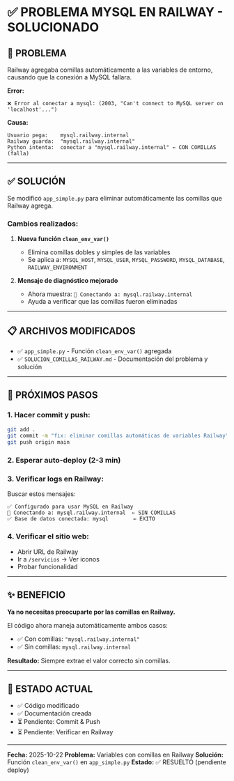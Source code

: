 # ✅ PROBLEMA MYSQL EN RAILWAY - SOLUCIONADO

## 🎯 PROBLEMA

Railway agregaba comillas automáticamente a las variables de entorno, causando que la conexión a MySQL fallara.

**Error:**
```
❌ Error al conectar a mysql: (2003, "Can't connect to MySQL server on 'localhost'...")
```

**Causa:**
```
Usuario pega:    mysql.railway.internal
Railway guarda:  "mysql.railway.internal"
Python intenta:  conectar a "mysql.railway.internal" ← CON COMILLAS (falla)
```

---

## ✅ SOLUCIÓN

Se modificó `app_simple.py` para eliminar automáticamente las comillas que Railway agrega.

### Cambios realizados:

1. **Nueva función `clean_env_var()`**
   - Elimina comillas dobles y simples de las variables
   - Se aplica a: `MYSQL_HOST`, `MYSQL_USER`, `MYSQL_PASSWORD`, `MYSQL_DATABASE`, `RAILWAY_ENVIRONMENT`

2. **Mensaje de diagnóstico mejorado**
   - Ahora muestra: `🔌 Conectando a: mysql.railway.internal`
   - Ayuda a verificar que las comillas fueron eliminadas

---

## 📋 ARCHIVOS MODIFICADOS

- ✅ `app_simple.py` - Función `clean_env_var()` agregada
- ✅ `SOLUCION_COMILLAS_RAILWAY.md` - Documentación del problema y solución

---

## 🚀 PRÓXIMOS PASOS

### 1. Hacer commit y push:
```bash
git add .
git commit -m "fix: eliminar comillas automáticas de variables Railway"
git push origin main
```

### 2. Esperar auto-deploy (2-3 min)

### 3. Verificar logs en Railway:
Buscar estos mensajes:
```
✅ Configurado para usar MySQL en Railway
🔌 Conectando a: mysql.railway.internal  ← SIN COMILLAS
✅ Base de datos conectada: mysql        ← ÉXITO
```

### 4. Verificar el sitio web:
- Abrir URL de Railway
- Ir a `/servicios` → Ver iconos
- Probar funcionalidad

---

## ✨ BENEFICIO

**Ya no necesitas preocuparte por las comillas en Railway.**

El código ahora maneja automáticamente ambos casos:
- ✅ Con comillas: `"mysql.railway.internal"`
- ✅ Sin comillas: `mysql.railway.internal`

**Resultado:** Siempre extrae el valor correcto sin comillas.

---

## 📌 ESTADO ACTUAL

- ✅ Código modificado
- ✅ Documentación creada
- ⏳ Pendiente: Commit & Push
- ⏳ Pendiente: Verificar en Railway

---

**Fecha:** 2025-10-22
**Problema:** Variables con comillas en Railway
**Solución:** Función `clean_env_var()` en `app_simple.py`
**Estado:** ✅ RESUELTO (pendiente deploy)











